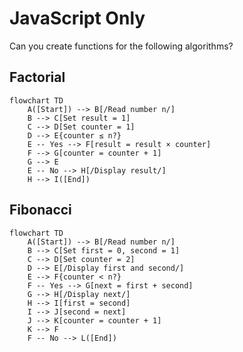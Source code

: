 # JavaScript Only

Can you create functions for the following algorithms?

## Factorial

```mermaid
flowchart TD
    A([Start]) --> B[/Read number n/]
    B --> C[Set result = 1]
    C --> D[Set counter = 1]
    D --> E{counter ≤ n?}
    E -- Yes --> F[result = result × counter]
    F --> G[counter = counter + 1]
    G --> E
    E -- No --> H[/Display result/]
    H --> I([End])
```

## Fibonacci

```mermaid
flowchart TD
    A([Start]) --> B[/Read number n/]
    B --> C[Set first = 0, second = 1]
    C --> D[Set counter = 2]
    D --> E[/Display first and second/]
    E --> F{counter < n?}
    F -- Yes --> G[next = first + second]
    G --> H[/Display next/]
    H --> I[first = second]
    I --> J[second = next]
    J --> K[counter = counter + 1]
    K --> F
    F -- No --> L([End])
```

